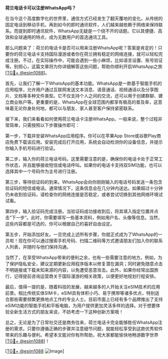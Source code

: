 **荷兰电话卡可以注册WhatsApp吗？**

在当今这个高度数字化的世界里，通信方式已经发生了翻天覆地的变化。从传统的固定电话到移动手机，再到如今的即时通讯软件，人们越来越依赖于网络来保持联系。而提到即时通讯软件，WhatsApp无疑是一个绕不开的话题。它以其便捷、高效和全球通用的特点，成为无数用户的首选通讯工具。

那么问题来了：荷兰的电话卡是否可以用来注册WhatsApp呢？答案是肯定的！只要你的荷兰电话卡支持国际漫游或者你在荷兰拥有稳定的网络连接，就可以轻松完成注册。不过，在实际操作中，可能会遇到一些小麻烦，比如语言设置、账号验证等。别担心，这篇文章将为你详细解答这些问题，帮助你顺利开启WhatsApp之旅[[TG💪+ @esim1088](https://t.me/s/esim1088)]。

首先，让我们了解一下WhatsApp的基本功能。WhatsApp是一款基于智能手机的应用程序，允许用户通过互联网发送文本消息、语音通话、视频通话以及分享图片、文档等多种文件类型。它不仅支持个人之间的交流，还可以用于创建群聊、建立商业账户等。更重要的是，WhatsApp在全球范围内都享有极高的普及率，这意味着无论你身处何地，都可以与朋友、家人甚至客户保持紧密联系。

接下来，我们来看看如何使用荷兰电话卡注册WhatsApp。一般来说，整个过程非常简单，只需按照以下步骤操作即可：

第一步，下载并安装WhatsApp应用程序。你可以在苹果App Store或谷歌Play商店免费下载该应用。安装完成后打开应用，系统会自动检测你的设备信息，并提示你输入手机号码进行验证。

第二步，输入你的荷兰电话号码。这里需要注意的是，确保你的电话卡处于正常工作状态，并且能够接收短信或电话呼叫。如果你的电话卡支持双SIM功能，也可以选择其中一个号码作为主号进行注册。

第三步，等待验证码的到来。WhatsApp会向你刚刚输入的电话号码发送一条包含验证码的短信或电话。通常情况下，这条信息会在几分钟内送达。如果超过十分钟仍未收到验证码，请检查你的网络连接是否稳定，或者尝试切换到其他网络环境试试看。

第四步，输入验证码完成注册。当验证码成功接收到后，将其填入指定位置并点击“下一步”。此时，你需要填写一些基本资料，例如用户名、头像等信息。当然，这些内容都是可选的，你可以根据自己的喜好自由设定。

第五步，开始添加好友。一旦完成上述所有步骤，你就正式成为了WhatsApp的一员啦！现在你可以通过搜索手机号码、扫描二维码等方式邀请朋友们加入你的联系人列表，并随时与他们保持沟通。

当然了，在享受WhatsApp带来的便利之余，也有一些需要注意的地方。例如，为了保护隐私安全，建议定期更新应用程序版本以修复潜在漏洞；同时避免随意点击不明链接或下载未知来源的内容，以免遭受恶意攻击。此外，如果你经常出国旅行，记得提前咨询运营商关于国际漫游的相关政策，以便更好地规划行程安排。

最后，值得一提的是，随着科技的发展，越来越多的人开始关注eSIM技术的应用前景。相比传统实体SIM卡，eSIM具有体积小巧、易于携带等诸多优点，特别适合那些需要频繁更换地点工作的专业人士。目前市面上已经有多个品牌推出了支持eSIM功能的智能手机和平板电脑，为用户提供更加灵活多样的选择。对于想要体验全新生活方式的朋友来说，不妨考虑一下这种创新方案哦！

总之，无论是为了日常社交还是商务往来，荷兰电话卡完全能够胜任WhatsApp注册的需求。只要你遵循正确的步骤并注意细节问题，就能轻松享受到这款优秀软件带来的乐趣与便利。希望本文能对你有所帮助，祝大家都能愉快地畅游数字世界[[TG💪+ @esim1088](https://t.me/s/esim1088)]！

[[TG💪+ @esim1088](https://t.me/s/esim1088) ![Image](https://i.postimg.cc/4NQfJmqS/Snipaste-2025-05-13-00-14-12.png)]